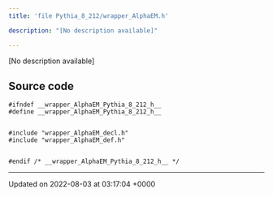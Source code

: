 ```yaml
---
title: 'file Pythia_8_212/wrapper_AlphaEM.h'

description: "[No description available]"

---
```







[No description available]




## Source code

```
#ifndef __wrapper_AlphaEM_Pythia_8_212_h__
#define __wrapper_AlphaEM_Pythia_8_212_h__


#include "wrapper_AlphaEM_decl.h"
#include "wrapper_AlphaEM_def.h"


#endif /* __wrapper_AlphaEM_Pythia_8_212_h__ */
```


-------------------------------

Updated on 2022-08-03 at 03:17:04 +0000
